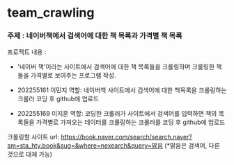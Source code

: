 # team_crawling

### 주제 : 네이버책에서 검색어에 대한 책 목록과 가격별 책 목록

프로젝트 내용 :

- '네이버 책'이라는 사이트에서 검색어에 대한 책 목록들을 크롤링하며 크롤링한 책들을 가격별로 보여주는 프로그램 작성.

- 202255161 이민지 역할: 네이버책 사이트에서 검색어에 대한 책목록을 크롤링하는 크롤러 코딩 후 github에 업로드

- 202255169 이지훈 역할: 코딩한 크롤러가 사이트에서 검색어를 입력하면 책의 목록들을 가격별로 가져오는 데이터를 크롤링하는 크롤러를 코딩 후 github에 업로드

크롤링할 사이트 url: https://book.naver.com/search/search.naver?sm=sta_hty.book&sug=&where=nexearch&query=맑음
(*맑음은 검색어, 다른 것으로 대체 가능)
